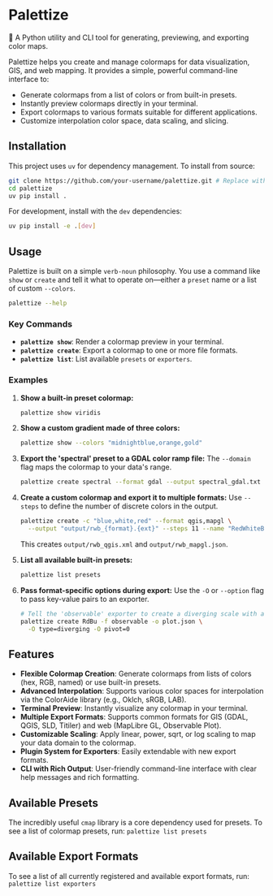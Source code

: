 # Palettize

🎨 A Python utility and CLI tool for generating, previewing, and exporting color maps.

Palettize helps you create and manage colormaps for data visualization, GIS, and web mapping. It provides a simple, powerful command-line interface to:

-   Generate colormaps from a list of colors or from built-in presets.
-   Instantly preview colormaps directly in your terminal.
-   Export colormaps to various formats suitable for different applications.
-   Customize interpolation color space, data scaling, and slicing.

## Installation

This project uses `uv` for dependency management. To install from source:

```bash
git clone https://github.com/your-username/palettize.git # Replace with actual repo URL
cd palettize
uv pip install .
```

For development, install with the `dev` dependencies:

```bash
uv pip install -e .[dev]
```

## Usage

Palettize is built on a simple `verb-noun` philosophy. You use a command like `show` or `create` and tell it what to operate on—either a `preset` name or a list of custom `--colors`.

```bash
palettize --help
```

### Key Commands

-   **`palettize show`**: Render a colormap preview in your terminal.
-   **`palettize create`**: Export a colormap to one or more file formats.
-   **`palettize list`**: List available `presets` or `exporters`.

### Examples

1.  **Show a built-in preset colormap:**
    ```bash
    palettize show viridis
    ```

2.  **Show a custom gradient made of three colors:**
    ```bash
    palettize show --colors "midnightblue,orange,gold"
    ```

3.  **Export the 'spectral' preset to a GDAL color ramp file:**
    The `--domain` flag maps the colormap to your data's range.
    ```bash
    palettize create spectral --format gdal --output spectral_gdal.txt --domain 0,255
    ```

4.  **Create a custom colormap and export it to multiple formats:**
    Use `--steps` to define the number of discrete colors in the output.
    ```bash
    palettize create -c "blue,white,red" --format qgis,mapgl \
      --output "output/rwb_{format}.{ext}" --steps 11 --name "RedWhiteBlue"
    ```
    This creates `output/rwb_qgis.xml` and `output/rwb_mapgl.json`.

5.  **List all available built-in presets:**
    ```bash
    palettize list presets
    ```

6.  **Pass format-specific options during export:**
    Use the `-O` or `--option` flag to pass key-value pairs to an exporter.
    ```bash
    # Tell the 'observable' exporter to create a diverging scale with a pivot
    palettize create RdBu -f observable -o plot.json \
      -O type=diverging -O pivot=0
    ```

## Features

-   **Flexible Colormap Creation**: Generate colormaps from lists of colors (hex, RGB, named) or use built-in presets.
-   **Advanced Interpolation**: Supports various color spaces for interpolation via the ColorAide library (e.g., Oklch, sRGB, LAB).
-   **Terminal Preview**: Instantly visualize any colormap in your terminal.
-   **Multiple Export Formats**: Supports common formats for GIS (GDAL, QGIS, SLD, Titiler) and web (MapLibre GL, Observable Plot).
-   **Customizable Scaling**: Apply linear, power, sqrt, or log scaling to map your data domain to the colormap.
-   **Plugin System for Exporters**: Easily extendable with new export formats.
-   **CLI with Rich Output**: User-friendly command-line interface with clear help messages and rich formatting.

## Available Presets

The incredibly useful `cmap` library is a core dependency used for presets. To see a list of colormap presets, run:
`palettize list presets`



## Available Export Formats

To see a list of all currently registered and available export formats, run:
`palettize list exporters`



